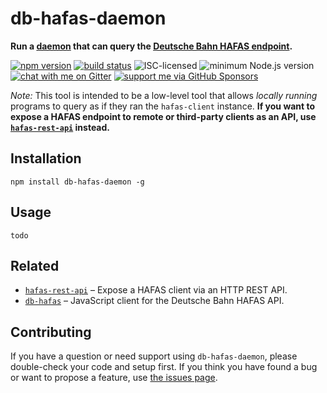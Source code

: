 # db-hafas-daemon

**Run a [daemon](https://en.wikipedia.org/wiki/Daemon_%28computing%29) that can query the [Deutsche Bahn HAFAS endpoint](https://github.com/public-transport/db-hafas).**

[![npm version](https://img.shields.io/npm/v/db-hafas-daemon.svg)](https://www.npmjs.com/package/db-hafas-daemon)
[![build status](https://api.travis-ci.org/derhuerst/db-hafas-daemon.svg?branch=master)](https://travis-ci.org/derhuerst/db-hafas-daemon)
![ISC-licensed](https://img.shields.io/github/license/derhuerst/db-hafas-daemon.svg)
![minimum Node.js version](https://img.shields.io/node/v/db-hafas-daemon.svg)
[![chat with me on Gitter](https://img.shields.io/badge/chat%20with%20me-on%20gitter-512e92.svg)](https://gitter.im/derhuerst)
[![support me via GitHub Sponsors](https://img.shields.io/badge/support%20me-donate-fa7664.svg)](https://github.com/sponsors/derhuerst)

*Note:* This tool is intended to be a low-level tool that allows *locally running* programs to query as if they ran the `hafas-client` instance. **If you want to expose a HAFAS endpoint to remote or third-party clients as an API, use [`hafas-rest-api`](https://github.com/public-transport/hafas-rest-api) instead.**


## Installation

```shell
npm install db-hafas-daemon -g
```


## Usage

```
todo
```


## Related

- [`hafas-rest-api`](https://github.com/public-transport/hafas-rest-api) – Expose a HAFAS client via an HTTP REST API.
- [`db-hafas`](https://github.com/public-transport/db-hafas) – JavaScript client for the Deutsche Bahn HAFAS API.


## Contributing

If you have a question or need support using `db-hafas-daemon`, please double-check your code and setup first. If you think you have found a bug or want to propose a feature, use [the issues page](https://github.com/derhuerst/db-hafas-daemon/issues).
